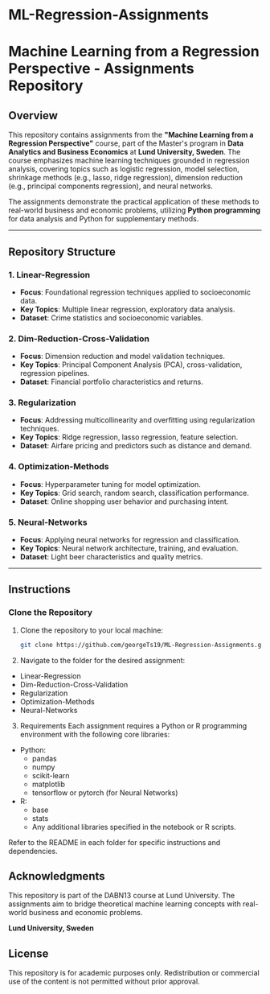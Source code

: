 # ML-Regression-Assignments

# Machine Learning from a Regression Perspective - Assignments Repository

## Overview
This repository contains assignments from the **"Machine Learning from a Regression Perspective"** course, part of the Master's program in **Data Analytics and Business Economics** at **Lund University, Sweden**. The course emphasizes machine learning techniques grounded in regression analysis, covering topics such as logistic regression, model selection, shrinkage methods (e.g., lasso, ridge regression), dimension reduction (e.g., principal components regression), and neural networks.

The assignments demonstrate the practical application of these methods to real-world business and economic problems, utilizing **Python programming** for data analysis and Python for supplementary methods.

---

## Repository Structure

### 1. **Linear-Regression**
- **Focus**: Foundational regression techniques applied to socioeconomic data.
- **Key Topics**: Multiple linear regression, exploratory data analysis.
- **Dataset**: Crime statistics and socioeconomic variables.

### 2. **Dim-Reduction-Cross-Validation**
- **Focus**: Dimension reduction and model validation techniques.
- **Key Topics**: Principal Component Analysis (PCA), cross-validation, regression pipelines.
- **Dataset**: Financial portfolio characteristics and returns.

### 3. **Regularization**
- **Focus**: Addressing multicollinearity and overfitting using regularization techniques.
- **Key Topics**: Ridge regression, lasso regression, feature selection.
- **Dataset**: Airfare pricing and predictors such as distance and demand.

### 4. **Optimization-Methods**
- **Focus**: Hyperparameter tuning for model optimization.
- **Key Topics**: Grid search, random search, classification performance.
- **Dataset**: Online shopping user behavior and purchasing intent.

### 5. **Neural-Networks**
- **Focus**: Applying neural networks for regression and classification.
- **Key Topics**: Neural network architecture, training, and evaluation.
- **Dataset**: Light beer characteristics and quality metrics.

---

## Instructions

### Clone the Repository
1. Clone the repository to your local machine:
   ```bash
   git clone https://github.com/georgeTs19/ML-Regression-Assignments.git
2. Navigate to the folder for the desired assignment:
- Linear-Regression
- Dim-Reduction-Cross-Validation
- Regularization
- Optimization-Methods
- Neural-Networks
3. Requirements
Each assignment requires a Python or R programming environment with the following core libraries:

- Python:
  - pandas
  - numpy
  - scikit-learn
  - matplotlib
  - tensorflow or pytorch (for Neural Networks)
- R:
  - base
  - stats
  - Any additional libraries specified in the notebook or R scripts.
    
Refer to the README in each folder for specific instructions and dependencies.

## Acknowledgments
This repository is part of the DABN13 course at Lund University. The assignments aim to bridge theoretical machine learning concepts with real-world business and economic problems.

**Lund University, Sweden**

## License
This repository is for academic purposes only. Redistribution or commercial use of the content is not permitted without prior approval.
